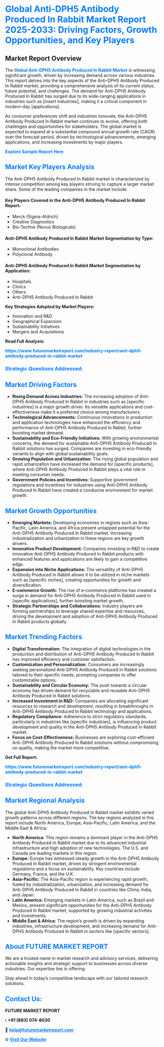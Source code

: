 <h1 style="color: #007BFF;">Global Anti-DPH5 Antibody Produced In Rabbit Market Report 2025-2033: Driving Factors, Growth Opportunities, and Key Players</h1>

<section id="overview">
<h2>Market Report Overview</h2>
<p>The <a href="https://www.futuremarketreport.com/industry-report/anti-dph5-antibody-produced-in-rabbit-market" style="color: #007BFF; text-decoration: none;"><strong>Global Anti-DPH5 Antibody Produced In Rabbit Market</strong></a> is witnessing significant growth, driven by increasing demand across various industries. This report delves into the key aspects of the Anti-DPH5 Antibody Produced In Rabbit market, providing a comprehensive analysis of its current status, future potential, and challenges. The demand for Anti-DPH5 Antibody Produced In Rabbit has surged due to its wide-ranging applications in industries such as [insert industries], making it a critical component in modern-day [applications].</p>
<p>As consumer preferences shift and industries innovate, the Anti-DPH5 Antibody Produced In Rabbit market continues to evolve, offering both challenges and opportunities for stakeholders. The global market is expected to expand at a substantial compound annual growth rate (CAGR) over the forecast period, driven by technological advancements, emerging applications, and increasing investments by major players.</p>
</section>

<section id="overview">
<p><a href="https://www.futuremarketreport.com/request-sample/reportId=112612" style="color: #007BFF; text-decoration: none;"><strong>Explore Sample Report Here</strong></a></p>
</section>

<section id="key-players">
<h2 style="color: #007BFF;">Market Key Players Analysis</h2>
<p>The Anti-DPH5 Antibody Produced In Rabbit market is characterized by intense competition among key players striving to capture a larger market share. Some of the leading companies in the market include:</p>
<h4>Key Players Covered in the Anti-DPH5 Antibody Produced In Rabbit Report:</h4>
<ul><li>Merck (Sigma-Aldrich)</li><li>Creative Diagnostics</li><li>Bio-Techne (Novus Biologicals)</li></ul>
<h4>Anti-DPH5 Antibody Produced In Rabbit Market Segmentation by Type:</h4>
<ul><li>Monoclonal Antibodies</li><li>Polyclonal Antibody</li></ul>

<h4>Anti-DPH5 Antibody Produced In Rabbit Market Segmentation by Application:</h4>
<ul><li>Hospitals</li><li>Clinics</li><li>Others</li><li>Anti-DPH5 Antibody Produced In Rabbit</li></ul>
<p><strong>Key Strategies Adopted by Market Players:</strong></p>
<ul>
<li>Innovation and R&D</li>
<li>Geographical Expansion</li>
<li>Sustainability Initiatives</li>
<li>Mergers and Acquisitions</li>
</ul>
</section>

<section>
<p><strong>Read Full Analysis: </strong></p><a href="https://www.futuremarketreport.com/industry-report/anti-dph5-antibody-produced-in-rabbit-market" style="color: #007BFF; text-decoration: none;"><strong>https://www.futuremarketreport.com/industry-report/anti-dph5-antibody-produced-in-rabbit-market</strong></a>
<h3 style="color: #007BFF;">Strategic Questions Addressed:</h3>
</section>

<section id="driving-factors">
<h2 style="color: #007BFF;">Market Driving Factors</h2>
<ul>
<li><strong>Rising Demand Across Industries:</strong> The increasing adoption of Anti-DPH5 Antibody Produced In Rabbit in industries such as [specific industries] is a major growth driver. Its versatile applications and cost-effectiveness make it a preferred choice among manufacturers.</li>
<li><strong>Technological Advancements:</strong> Continuous innovations in production and application technologies have enhanced the efficiency and performance of Anti-DPH5 Antibody Produced In Rabbit, further boosting market demand.</li>
<li><strong>Sustainability and Eco-Friendly Initiatives:</strong> With growing environmental concerns, the demand for sustainable Anti-DPH5 Antibody Produced In Rabbit solutions has surged. Companies are investing in eco-friendly variants to align with global sustainability goals.</li>
<li><strong>Growing Population and Urbanization:</strong> The rising global population and rapid urbanization have increased the demand for [specific products], where Anti-DPH5 Antibody Produced In Rabbit plays a vital role in meeting consumer needs.</li>
<li><strong>Government Policies and Incentives:</strong> Supportive government regulations and incentives for industries using Anti-DPH5 Antibody Produced In Rabbit have created a conducive environment for market growth.</li>
</ul>
</section>

<section id="growth-opportunities">
<h2 style="color: #007BFF;">Market Growth Opportunities</h2>
<ul>
<li><strong>Emerging Markets:</strong> Developing economies in regions such as Asia-Pacific, Latin America, and Africa present untapped potential for the Anti-DPH5 Antibody Produced In Rabbit market. Increasing industrialization and urbanization in these regions are key growth drivers.</li>
<li><strong>Innovative Product Development:</strong> Companies investing in R&D to create innovative Anti-DPH5 Antibody Produced In Rabbit products with enhanced features and applications are likely to gain a competitive edge.</li>
<li><strong>Expansion into Niche Applications:</strong> The versatility of Anti-DPH5 Antibody Produced In Rabbit allows it to be utilized in niche markets such as [specific niches], creating opportunities for growth and diversification.</li>
<li><strong>E-commerce Growth:</strong> The rise of e-commerce platforms has created a surge in demand for Anti-DPH5 Antibody Produced In Rabbit used in [specific applications], further boosting market growth.</li>
<li><strong>Strategic Partnerships and Collaborations:</strong> Industry players are forming partnerships to leverage shared expertise and resources, driving the development and adoption of Anti-DPH5 Antibody Produced In Rabbit products globally.</li>
</ul>
</section>

<section id="trending-factors">
<h2 style="color: #007BFF;">Market Trending Factors</h2>
<ul>
<li><strong>Digital Transformation:</strong> The integration of digital technologies in the production and distribution of Anti-DPH5 Antibody Produced In Rabbit has improved efficiency and customer satisfaction.</li>
<li><strong>Customization and Personalization:</strong> Consumers are increasingly seeking personalized Anti-DPH5 Antibody Produced In Rabbit solutions tailored to their specific needs, prompting companies to offer customizable options.</li>
<li><strong>Sustainability and Circular Economy:</strong> The push towards a circular economy has driven demand for recyclable and reusable Anti-DPH5 Antibody Produced In Rabbit solutions.</li>
<li><strong>Increased Investment in R&D:</strong> Companies are allocating significant resources to research and development, resulting in breakthroughs in Anti-DPH5 Antibody Produced In Rabbit technology and applications.</li>
<li><strong>Regulatory Compliance:</strong> Adherence to strict regulatory standards, particularly in industries like [specific industries], is influencing product development and quality in the Anti-DPH5 Antibody Produced In Rabbit market.</li>
<li><strong>Focus on Cost-Effectiveness:</strong> Businesses are exploring cost-efficient Anti-DPH5 Antibody Produced In Rabbit solutions without compromising on quality, making the market more competitive.</li>
</ul>
</section>

<section>
<p><strong>Get Full Report: </strong></p><a href="https://www.futuremarketreport.com/industry-report/anti-dph5-antibody-produced-in-rabbit-market" style="color: #007BFF; text-decoration: none;"><strong>https://www.futuremarketreport.com/industry-report/anti-dph5-antibody-produced-in-rabbit-market</strong></a>
<h3 style="color: #007BFF;">Strategic Questions Addressed:</h3>
</section>


<section id="regional-analysis">
<h2 style="color: #007BFF;">Market Regional Analysis</h2>
<p>The global Anti-DPH5 Antibody Produced In Rabbit market exhibits varied growth patterns across different regions. The key regions analyzed in this report include North America, Europe, Asia-Pacific, Latin America, and the Middle East & Africa:</p>
<ul>
<li><strong>North America:</strong> This region remains a dominant player in the Anti-DPH5 Antibody Produced In Rabbit market due to its advanced industrial infrastructure and high adoption of new technologies. The U.S. and Canada are leading markets in this region.</li>
<li><strong>Europe:</strong> Europe has witnessed steady growth in the Anti-DPH5 Antibody Produced In Rabbit market, driven by stringent environmental regulations and a focus on sustainability. Key countries include Germany, France, and the U.K.</li>
<li><strong>Asia-Pacific:</strong> The Asia-Pacific region is experiencing rapid growth, fueled by industrialization, urbanization, and increasing demand for Anti-DPH5 Antibody Produced In Rabbit in countries like China, India, and Japan.</li>
<li><strong>Latin America:</strong> Emerging markets in Latin America, such as Brazil and Mexico, present significant opportunities for the Anti-DPH5 Antibody Produced In Rabbit market, supported by growing industrial activities and investments.</li>
<li><strong>Middle East & Africa:</strong> The region’s growth is driven by expanding industries, infrastructure development, and increasing demand for Anti-DPH5 Antibody Produced In Rabbit in sectors like [specific sectors].</li>
</ul>
</section>

<footer>
<h2 style="color: #007BFF;">About FUTURE MARKET REPORT</h2>
<p>We are a trusted name in market research and advisory services, delivering actionable insights and strategic support to businesses across diverse industries. Our expertise lies in offering:</p>

<p>Stay ahead in today’s competitive landscape with our tailored research solutions.</p>

<h2 style="color: #007BFF;">Contact Us:</h2>
<p><strong>FUTURE MARKET REPORT</strong></p>
<p>📞 <strong>+91 (883) 074-8030</strong></p>
<p>📧 <strong><a href="mailto:help@futuremarketreport.com" style="color: #007BFF;">help@futuremarketreport.com</a></strong></p>
<p>🌐 <strong><a href="https://www.futuremarketreport.com/" style="color: #007BFF;">Visit Our Website</a></strong></p>
</footer>